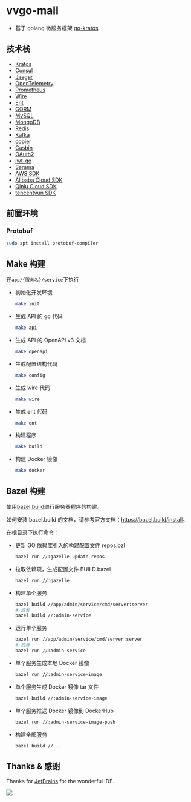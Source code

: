 # vvgo-mall

- 基于 golang 微服务框架 [go-kratos](https://go-kratos.dev)

## 技术栈

- [Kratos](https://go-kratos.dev)
- [Consul](https://www.consul.io)
- [Jaeger](https://www.jaegertracing.io)
- [OpenTelemetry](https://opentelemetry.io)
- [Prometheus](https://prometheus.io)
- [Wire](https://github.com/google/wire)
- [Ent](https://entgo.io)
- [GORM](https://gorm.io)
- [MySQL](https://www.mysql.com)
- [MongoDB](https://www.mongodb.com)
- [Redis](https://redis.io)
- [Kafka](https://kafka.apache.org)
- [copier](https://github.com/jinzhu/copier)
- [Casbin](https://casbin.org)
- [OAuth2](https://github.com/golang/oauth2)
- [jwt-go](https://github.com/golang-jwt/jwt)
- [Sarama](https://github.com/Shopify/sarama)
- [AWS SDK](https://aws.github.io/aws-sdk-go-v2/docs)
- [Alibaba Cloud SDK](https://help.aliyun.com/document_detail/122613.html)
- [Qiniu Cloud SDK](https://developer.qiniu.com/kodo/1238/go)
- [tencentyun SDK](https://cloud.tencent.com/document/product/436/31215)

## 前置环境

### Protobuf

```bash
sudo apt install protobuf-compiler
```

## Make 构建

在`app/{服务名}/service`下执行

- 初始化开发环境

  ```bash
  make init
  ```

- 生成 API 的 go 代码

  ```bash
  make api
  ```

- 生成 API 的 OpenAPI v3 文档

  ```bash
  make openapi
  ```

- 生成配置结构代码

  ```bash
  make config
  ```

- 生成 wire 代码

  ```bash
  make wire
  ```

- 生成 ent 代码

  ```bash
  make ent
  ```

- 构建程序

  ```bash
  make build
  ```

- 构建 Docker 镜像

  ```bash
  make docker
  ```

## Bazel 构建

使用[bazel.build](https://bazel.build/)进行服务器程序的构建。

如何安装 bazel.build 的文档，请参考官方文档：<https://bazel.build/install>。

在根目录下执行命令：

- 更新 GO 依赖库引入的构建配置文件 repos.bzl

  ```bash
  bazel run //:gazelle-update-repos
  ```

- 拉取依赖项，生成配置文件 BUILD.bazel

  ```bash
  bazel run //:gazelle
  ```

- 构建单个服务

  ```bash
  bazel build //app/admin/service/cmd/server:server
  # 或者
  bazel build //:admin-service
  ```

- 运行单个服务

  ```bash
  bazel run //app/admin/service/cmd/server:server
  # 或者
  bazel run //:admin-service
  ```

- 单个服务生成本地 Docker 镜像

  ```bash
  bazel run //:admin-service-image
  ```

- 单个服务生成 Docker 镜像 tar 文件

  ```bash
  bazel build //:admin-service-image
  ```

- 单个服务推送 Docker 镜像到 DockerHub

  ```bash
  bazel run //:admin-service-image-push
  ```

- 构建全部服务

  ```bash
  bazel build //...
  ```

## Thanks & 感谢

Thanks for [JetBrains](https://www.jetbrains.com/?from=lalifeier) for the wonderful IDE.

<a href="https://www.jetbrains.com/?from=lalifeier"><img src="https://resources.jetbrains.com/storage/products/company/brand/logos/jb_beam.svg" /></a>

